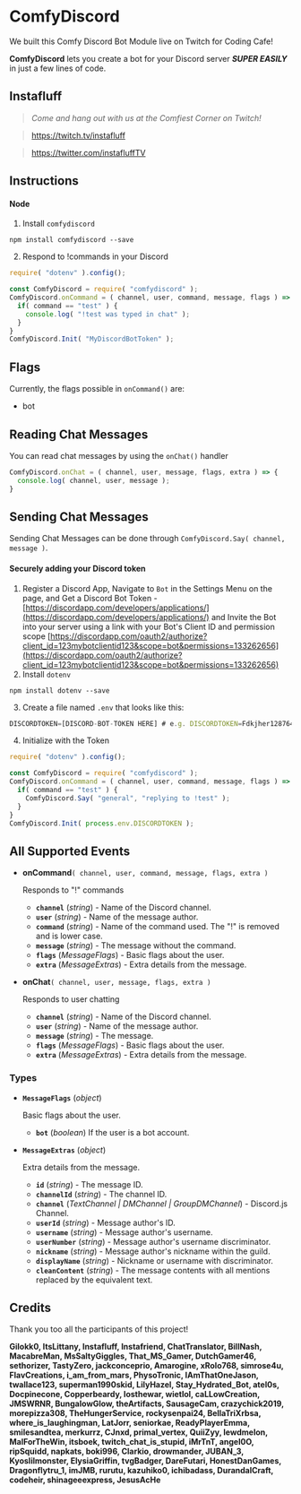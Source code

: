 # ComfyDiscord
We built this Comfy Discord Bot Module live on Twitch for Coding Cafe!

**ComfyDiscord** lets you create a bot for your Discord server ***SUPER EASILY*** in just a few lines of code.

## Instafluff ##
> *Come and hang out with us at the Comfiest Corner on Twitch!*

> https://twitch.tv/instafluff

> https://twitter.com/instafluffTV

## Instructions ##

#### Node
1. Install `comfydiscord`
```
npm install comfydiscord --save
```

2. Respond to !commands in your Discord
```javascript
require( "dotenv" ).config();

const ComfyDiscord = require( "comfydiscord" );
ComfyDiscord.onCommand = ( channel, user, command, message, flags ) => {
  if( command == "test" ) {
    console.log( "!test was typed in chat" );
  }
}
ComfyDiscord.Init( "MyDiscordBotToken" );
```

## Flags ##

Currently, the flags possible in `onCommand()` are:

- bot

## Reading Chat Messages ##

You can read chat messages by using the `onChat()` handler

```javascript
ComfyDiscord.onChat = ( channel, user, message, flags, extra ) => {
  console.log( channel, user, message );
}
```

## Sending Chat Messages ##

Sending Chat Messages can be done through `ComfyDiscord.Say( channel, message )`.

#### Securely adding your Discord token
1. Register a Discord App, Navigate to `Bot` in the Settings Menu on the page, and Get a Discord Bot Token - [https://discordapp.com/developers/applications/](https://discordapp.com/developers/applications/)
and Invite the Bot into your server using a link with your Bot's Client ID and permission scope [https://discordapp.com/oauth2/authorize?client_id=123mybotclientid123&scope=bot&permissions=133262656](https://discordapp.com/oauth2/authorize?client_id=123mybotclientid123&scope=bot&permissions=133262656)
2. Install `dotenv`
```
npm install dotenv --save
```
3. Create a file named `.env` that looks like this:
```javascript
DISCORDTOKEN=[DISCORD-BOT-TOKEN HERE] # e.g. DISCORDTOKEN=Fdkjher128764Da3B
```
4. Initialize with the Token
```javascript
require( "dotenv" ).config();

const ComfyDiscord = require( "comfydiscord" );
ComfyDiscord.onCommand = ( channel, user, command, message, flags ) => {
  if( command == "test" ) {
    ComfyDiscord.Say( "general", "replying to !test" );
  }
}
ComfyDiscord.Init( process.env.DISCORDTOKEN );
```

## All Supported Events ##

- **onCommand**`( channel, user, command, message, flags, extra )`

  Responds to "!" commands

  - **`channel`** (_string_) - Name of the Discord channel.
  - **`user`** (_string_) - Name of the message author.
  - **`command`** (_string_) - Name of the command used. The "!" is removed
  and is lower case.
  - **`message`** (_string_) - The message without the command.
  - **`flags`** (_MessageFlags_) - Basic flags about the user.
  - **`extra`** (_MessageExtras_) - Extra details from the message.

- **onChat**`( channel, user, message, flags, extra )`

  Responds to user chatting

  - **`channel`** (_string_) - Name of the Discord channel.
  - **`user`** (_string_) - Name of the message author.
  - **`message`** (_string_) - The message.
  - **`flags`** (_MessageFlags_) - Basic flags about the user.
  - **`extra`** (_MessageExtras_) - Extra details from the message.

### Types ###

- **`MessageFlags`** (_object_)

  Basic flags about the user.

  - **`bot`** (_boolean_) If the user is a bot account.

- **`MessageExtras`** (_object_)

  Extra details from the message.

  - **`id`** (_string_) - The message ID.
  - **`channelId`** (_string_) - The channel ID.
  - **`channel`** (_TextChannel | DMChannel | GroupDMChannel_) - Discord.js
  Channel.
  - **`userId`** (_string_) - Message author's ID.
  - **`username`** (_string_) - Message author's username.
  - **`userNumber`** (_string_) - Message author's username discriminator.
  - **`nickname`** (_string_) - Message author's nickname within the guild.
  - **`displayName`** (_string_) - Nickname or username with discriminator.
  - **`cleanContent`** (_string_) - The message contents with all mentions
  replaced by the equivalent text.

## Credits ##
Thank you too all the participants of this project!

**Gilokk0, ItsLittany, Instafluff, Instafriend, ChatTranslator, BillNash, MacabreMan, MsSaltyGiggles, That_MS_Gamer, DutchGamer46, sethorizer, TastyZero, jackconceprio, Amarogine, xRolo768, simrose4u, FlavCreations, i_am_from_mars, PhysoTronic, IAmThatOneJason, twallace123, superman1990skid, LilyHazel, Stay_Hydrated_Bot, atel0s, Docpinecone, Copperbeardy, losthewar, wietlol, caLLowCreation, JMSWRNR, BungalowGlow, theArtifacts, SausageCam, crazychick2019, morepizza308, TheHungerService, rockysenpai24, BellaTriXrbsa, where_is_laughingman, LatJorr, seniorkae, ReadyPlayerEmma, smilesandtea, merkurrz, CJnxd, primal_vertex, QuiiZyy, lewdmelon, MalForTheWin, itsboek, twitch_chat_is_stupid, iMrTnT, angel0O, ripSquidd, napkats, boki996, Clarkio, drowmander, JUBAN_3, Kyoslilmonster, ElysiaGriffin, tvgBadger, DareFutari, HonestDanGames, Dragonflytru_1, imJMB, rurutu, kazuhiko0, ichibadass, DurandalCraft, codeheir, shinageeexpress, JesusAcHe**
